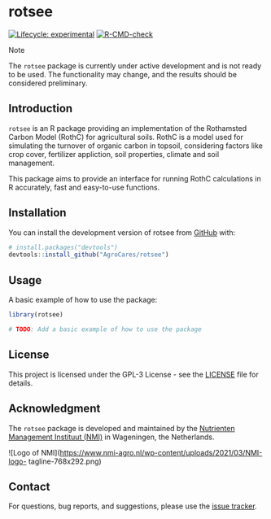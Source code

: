 # rotsee

<!-- badges: start -->
[![Lifecycle: experimental](https://img.shields.io/badge/lifecycle-experimental-orange.svg)](https://lifecycle.r-lib.org/articles/stages.html)
[![R-CMD-check](https://github.com/AgroCares/rotsee/actions/workflows/R-CMD-check.yaml/badge.svg)](https://github.com/AgroCares/rotsee/actions/workflows/R-CMD-check.yaml)
<!-- badges: end -->

> [!NOTE]
> The `rotsee` package is currently under active development and is not ready to be used. The functionality may change, and the results should be considered preliminary.

## Introduction

`rotsee` is an R package providing an implementation of the Rothamsted Carbon Model (RothC) for agricultural soils. RothC is a model used for simulating the turnover of organic carbon in topsoil, considering factors like crop cover, fertilizer appliction, soil properties, climate and soil management.

This package aims to provide an interface for running RothC calculations in R accurately, fast and easy-to-use functions.

## Installation

You can install the development version of rotsee from [GitHub](https://github.com/) with:

``` r
# install.packages("devtools")
devtools::install_github("AgroCares/rotsee")
```

## Usage

A basic example of how to use the package:

```r
library(rotsee)

# TODO: Add a basic example of how to use the package
```

## License

This project is licensed under the GPL-3 License - see the [LICENSE](LICENSE) file for details.

## Acknowledgment

The `rotsee` package is developed and maintained by the [Nutrienten Management Instituut (NMI)](https://nmi-agro.nl) in Wageningen, the Netherlands.

![Logo of NMI](https://www.nmi-agro.nl/wp-content/uploads/2021/03/NMI-logo- tagline-768x292.png)

## Contact

For questions, bug reports, and suggestions, please use the [issue tracker](https://github.com/AgroCares/rotsee/issues).
